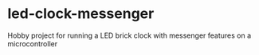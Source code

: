 # led-clock-messenger
Hobby project for running a LED brick clock with messenger features on a microcontroller
